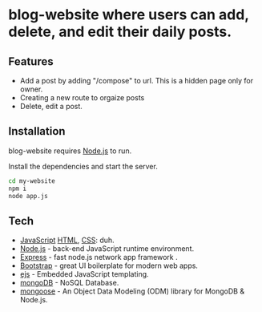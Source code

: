 # blog-website where users can add, delete, and edit their daily posts.

## Features

- Add a post by adding "/compose" to url. This is a hidden page only for owner.
- Creating a new route to orgaize posts
- Delete, edit a post.

## Installation

blog-website requires [Node.js] to run.

Install the dependencies and start the server.

```sh
cd my-website
npm i
node app.js
```

## Tech
- [JavaScript] [HTML], [CSS]: duh.
- [Node.js] - back-end JavaScript runtime environment.
- [Express] - fast node.js network app framework .
- [Bootstrap] - great UI boilerplate for modern web apps.
- [ejs] - Embedded JavaScript templating.
- [mongoDB] - NoSQL Database.
- [mongoose] - An Object Data Modeling (ODM) library for MongoDB & Node.js.




[JavaScript]:<https://developer.mozilla.org/en-US/docs/Web/JavaScript>
[HTML]:<https://developer.mozilla.org/en-US/docs/Learn/Getting_started_with_the_web/HTML_basics>
[CSS]:<https://developer.mozilla.org/en-US/docs/Web/CSS>
[express]: <http://expressjs.com>
[Node.js]: <http://nodejs.org>
[Bootstrap]: <http://twitter.github.com/bootstrap/>
[ejs]:<https://ejs.co/>
[mongoDB]:<https://www.mongodb.com/>
[mongoose]:<https://mongoosejs.com/docs/>
